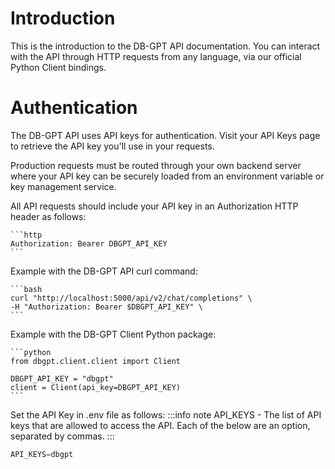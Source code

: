 # Introduction

This is the introduction to the DB-GPT API documentation. You can interact with the API through HTTP requests from any language, via our official Python Client bindings.

# Authentication
The DB-GPT API uses API keys for authentication. Visit your API Keys page to retrieve the API key you'll use in your requests.

Production requests must be routed through your own backend server where your API key can be securely loaded from an environment variable or key management service.

All API requests should include your API key in an Authorization HTTP header as follows:
    
    ```http
    Authorization: Bearer DBGPT_API_KEY
    ```
Example with the DB-GPT API curl command:

    ```bash
    curl "http://localhost:5000/api/v2/chat/completions" \
    -H "Authorization: Bearer $DBGPT_API_KEY" \
    ```
Example with the DB-GPT Client Python package:
    
    ```python
    from dbgpt.client.client import Client

    DBGPT_API_KEY = "dbgpt"
    client = Client(api_key=DBGPT_API_KEY)
    ```
Set the API Key in .env file as follows:
:::info note
API_KEYS - The list of API keys that are allowed to access the API. Each of the below are an option, separated by commas.
:::
```python
API_KEYS=dbgpt
```


